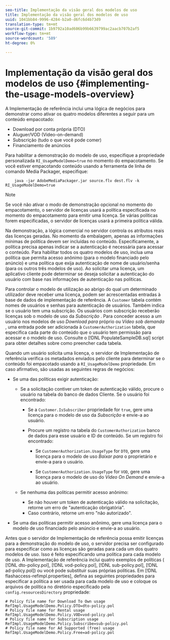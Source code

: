 ```yaml
---
seo-title: Implementação da visão geral dos modelos de uso
title: Implementação da visão geral dos modelos de uso
uuid: 1041bb84-9996-4284-b2a0-d6fc6d4b73d9
translation-type: tm+mt
source-git-commit: 1b9792a10ad606b99b6639799ac2aacb707b2af5
workflow-type: tm+mt
source-wordcount: '589'
ht-degree: 0%

---
```



# Implementação da visão geral dos modelos de uso {#implementing-the-usage-models-overview}

A Implementação de referência inclui uma lógica de negócios para demonstrar como ativar os quatro modelos diferentes a seguir para um conteúdo empacotado:

* Download por conta própria (DTO)
* Aluguer/VOD (Video-on-demand)
* Subscrição (tudo o que você pode comer)
* Financiamento de anúncios

Para habilitar a demonstração do modelo de uso, especifique a propriedade personalizada `RI_UsageModelDemo=true` no momento do empacotamento. Se você estiver empacotando conteúdo usando a ferramenta de linha de comando Media Packager, especifique:

```
    java -jar AdobeMediaPackager.jar source.flv dest.flv -k RI_UsageModelDemo=true
```

>[!NOTE]
>
>Se você não ativar o modo de demonstração opcional no momento do empacotamento, o servidor de licenças usará a política especificada no momento do empacotamento para emitir uma licença. Se várias políticas forem especificadas, o servidor de licenças usará a primeira política válida.

Na demonstração, a lógica comercial no servidor controla os atributos reais das licenças geradas. No momento da embalagem, apenas as informações mínimas de política devem ser incluídas no conteúdo. Especificamente, a política precisa apenas indicar se a autenticação é necessária para acessar o conteúdo. Para habilitar todos os quatro modelos de uso, inclua uma política que permita acesso anônimo (para o modelo financiado pelo anúncio) e uma política que exija autenticação de nome de usuário/senha (para os outros três modelos de uso). Ao solicitar uma licença, um aplicativo cliente pode determinar se deseja solicitar a autenticação do usuário com base nas informações de autenticação nas políticas.

Para controlar o modelo de utilização ao abrigo do qual um determinado utilizador deve receber uma licença, podem ser acrescentadas entradas à base de dados de implementação de referência. A `Customer` tabela contém nomes de usuários e senhas para autenticação de usuários. Também indica se o usuário tem uma subscrição. Os usuários com subscrição receberão licenças sob o modelo de uso da *Subscrição* . Para conceder acesso a um usuário nos modelos de uso *Download para* próprio ou *Vídeo sob demanda* , uma entrada pode ser adicionada à `CustomerAuthorization` tabela, que especifica cada parte do conteúdo que o usuário tem permissão para acessar e o modelo de uso. Consulte o [!DNL PopulateSampleDB.sql] script para obter detalhes sobre como preencher cada tabela.

Quando um usuário solicita uma licença, o servidor de Implementação de referência verifica os metadados enviados pelo cliente para determinar se o conteúdo foi empacotado usando a `RI_UsageModelDemo` propriedade. Em caso afirmativo, são usadas as seguintes regras de negócios:

* Se uma das políticas exigir autenticação:

   * Se a solicitação contiver um token de autenticação válido, procure o usuário na tabela do banco de dados Cliente. Se o usuário foi encontrado:

      * Se a `Customer.IsSubscriber` propriedade for `true`, gere uma licença para o modelo de uso da *Subscrição* e envie-a ao usuário.

      * Procure um registro na tabela do `CustomerAuthorization` banco de dados para esse usuário e ID de conteúdo. Se um registro foi encontrado:

         * Se `CustomerAuthorization.UsageType` for `DTO`, gere uma licença para o modelo de uso *Baixar para* o proprietário e envie-a para o usuário.

         * Se `CustomerAuthorization.UsageType` for `VOD`, gere uma licença para o modelo de uso do *Video On Demand* e envie-a ao usuário.
   * Se nenhuma das políticas permitir acesso anônimo:

      * Se não houver um token de autenticação válido na solicitação, retorne um erro de &quot;autenticação obrigatória&quot;.
      * Caso contrário, retorne um erro &quot;não autorizado&quot;.


* Se uma das políticas permitir acesso anônimo, gere uma licença para o modelo de uso financiado pelo anúncio e envie-a ao usuário.

Antes que o servidor de Implementação de referência possa emitir licenças para a demonstração do modelo de uso, o servidor precisa ser configurado para especificar como as licenças são geradas para cada um dos quatro modelos de uso. Isso é feito especificando uma política para cada modelo de uso. A Implementação de referência inclui quatro exemplos de políticas ( [!DNL dto-policy.pol], [!DNL vod-policy.pol], [!DNL sub-policy.pol], [!DNL ad-policy.pol]) ou você pode substituir suas próprias políticas. Em [!DNL flashaccess-refimpl.properties], defina as seguintes propriedades para especificar a política a ser usada para cada modelo de uso e coloque os arquivos de política no diretório especificado pela `config.resourcesDirectory` propriedade:

```
# Policy file name for Download To Own usage  
RefImpl.UsageModelDemo.Policy.DTO=dto-policy.pol  
# Policy file name for Rental usage  
RefImpl.UsageModelDemo.Policy.VOD=vod-policy.pol  
# Policy file name for Subscription usage  
RefImpl.UsageModelDemo.Policy.Subscribe=sub-policy.pol  
# Policy file name for Ad Supported (free) usage  
RefImpl.UsageModelDemo.Policy.Free=ad-policy.pol
```

